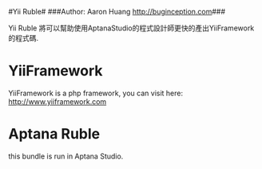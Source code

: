 #Yii Ruble#
###Author: Aaron Huang <http://buginception.com>###

Yii Ruble 將可以幫助使用AptanaStudio的程式設計師更快的產出YiiFramework的程式碼.

# YiiFramework #
YiiFramework is a php framework, you can visit here:
<http://www.yiiframework.com>

# Aptana Ruble #
this bundle is run in Aptana Studio.